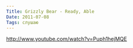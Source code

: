 ```yaml
---
Title: Grizzly Bear - Ready, Able
Date: 2011-07-08
Tags: слушаю
---
```


http://www.youtube.com/watch?v=Puph1hejMQE